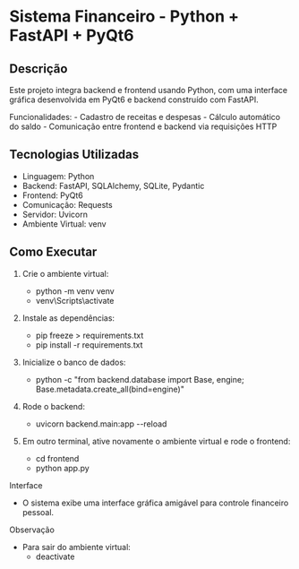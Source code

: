 # Sistema Financeiro - Python + FastAPI + PyQt6

## Descrição
   Este projeto integra backend e frontend usando Python, com uma interface gráfica desenvolvida em PyQt6 e backend construído com FastAPI.

   Funcionalidades:
      - Cadastro de receitas e despesas
      - Cálculo automático do saldo
      - Comunicação entre frontend e backend via requisições HTTP

## Tecnologias Utilizadas
   - Linguagem: Python
   - Backend: FastAPI, SQLAlchemy, SQLite, Pydantic
   - Frontend: PyQt6
   - Comunicação: Requests
   - Servidor: Uvicorn
   - Ambiente Virtual: venv

## Como Executar

1. Crie o ambiente virtual:   
   - python -m venv venv
   - venv\Scripts\activate

2. Instale as dependências:
   - pip freeze > requirements.txt
   - pip install -r requirements.txt

3. Inicialize o banco de dados:
   - python -c "from backend.database import Base, engine; Base.metadata.create_all(bind=engine)"

4. Rode o backend:
   - uvicorn backend.main:app --reload

5. Em outro terminal, ative novamente o ambiente virtual e rode o frontend:
   - cd frontend
   - python app.py

Interface
   - O sistema exibe uma interface gráfica amigável para controle financeiro pessoal.

Observação
   - Para sair do ambiente virtual:
      - deactivate
 
